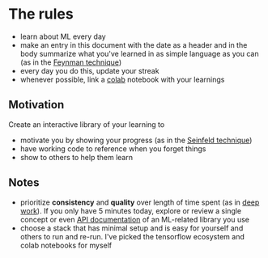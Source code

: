 # The rules

* learn about ML every day
* make an entry in this document with the date as a header and in the body summarize what you've learned in as simple language as you can (as in the [Feynman technique](https://mattyford.com/blog/2014/1/23/the-feynman-technique-model))
* every day you do this, update your streak
* whenever possible, link a [colab](https://colab.research.google.com/) notebook with your learnings

## Motivation

Create an interactive library of your learning to
* motivate you by showing your progress (as in the [Seinfeld technique](https://lifehacker.com/281626/jerry-seinfelds-productivity-secret))
* have working code to reference when you forget things
* show to others to help them learn

## Notes

* prioritize **consistency** and **quality** over length of time spent (as in [deep work](https://www.entrepreneur.com/article/269805)). If you only have 5 minutes today, explore or review a single concept or even [API documentation](https://www.tensorflow.org/api_docs/) of an ML-related library you use  
* choose a stack that has minimal setup and is easy for yourself and others to run and re-run. I've picked the tensorflow ecosystem and colab notebooks for myself

